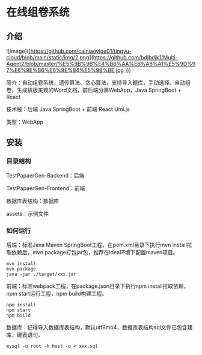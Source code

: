# 在线组卷系统

## 介绍
![image]([https://github.com/cainiaoyige01/tingyu-cloud/blob/main/static/img/2.png](https://github.com/bdjbdjk1/Multi-Agent2/blob/master/%E5%9B%9B%E4%B8%AA%E6%A8%A1%E5%9D%97%E6%9E%B6%E6%9E%84%E5%9B%BE.jpg
)))

简介：自动组卷系统，遗传算法、贪心算法，支持导入题库，手动选择、自动组卷，生成排版美观的Word文档，前后端分离WebApp，Java SpringBoot + React

技术栈：后端 Java SpringBoot + 前端 React Umi.js

类型：WebApp

## 安装

### 目录结构

TestPapaerGen-Backend：后端

TestPapaerGen-Frontend：前端

数据库表结构：数据库

assets：示例文件

### 如何运行

后端：标准Java Maven SpringBoot工程，在pom.xml目录下执行mvn install拉取依赖后，mvn package打包jar包，推荐在idea环境下配置maven项目。

```shell
mvn install
mvn package
java -jar ./target/xxx.jar
```

前端：标准webpack工程，在package.json目录下执行npm install拉取依赖，npm start运行工程，npm build构建工程。

```shell
npm install
npm start
npm build
```

数据库：记得导入数据库表结构，默认utf8mb4，数据库表结构sql文件已包含建库、建表语句。

```shell
mysql -u root -h host -p < xxx.sql
```
